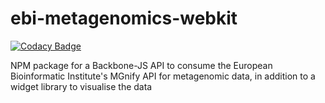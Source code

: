 # ebi-metagenomics-webkit

[![Codacy Badge](https://api.codacy.com/project/badge/Grade/b81ff6b90ded4fc3baba72eb51864bd3)](https://app.codacy.com/app/mb1069/ebi-metagenomics-webkit?utm_source=github.com&utm_medium=referral&utm_content=EBI-Metagenomics/ebi-metagenomics-webkit&utm_campaign=Badge_Grade_Dashboard)

NPM package for a Backbone-JS API to consume the European Bioinformatic Institute's MGnify API for metagenomic data, in addition to a widget library to visualise the data

